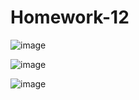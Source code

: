 # Homework-12


![image](https://user-images.githubusercontent.com/55112279/80432990-4e2c2800-88bb-11ea-99cb-6a8242563233.png)

![image](https://user-images.githubusercontent.com/55112279/80433121-b11dbf00-88bb-11ea-9eac-d84f83c29491.png)

![image](https://user-images.githubusercontent.com/55112279/80433193-e1655d80-88bb-11ea-8760-2b89ba9175fb.png)

